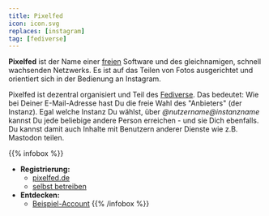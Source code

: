 ```yaml
---
title: Pixelfed
icon: icon.svg
replaces: [instagram]
tag: [fediverse]
---
```


**Pixelfed** ist der Name einer [freien](/de/use/free-software) Software und des gleichnamigen, schnell wachsenden Netzwerks. Es ist auf das Teilen von Fotos ausgerichtet und orientiert sich in der Bedienung an Instagram.

Pixelfed ist dezentral organisiert und Teil des [Fediverse](/de/use/fediverse). Das bedeutet: Wie bei Deiner E-Mail-Adresse hast Du die freie Wahl des "Anbieters" (der Instanz). Egal welche Instanz Du wählst, über *@nutzername@instanzname* kannst Du jede beliebige andere Person erreichen - und sie Dich ebenfalls. Du kannst damit auch Inhalte mit Benutzern anderer Dienste wie z.B. Mastodon teilen.

{{% infobox %}}
- **Registrierung:** 
    - [pixelfed.de](https://pixelfed.de)
    - [selbst betreiben](https://app.spacebear.ee/)
- **Entdecken:** 
    - [Beispiel-Account](https://pixelfed.social/earth)
{{% /infobox %}}